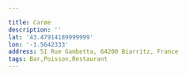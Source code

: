 ```yaml
---

title: Carøe
description: ''
lat: '43.47914189999999'
lon: '-1.5642333'
address: 51 Rue Gambetta, 64200 Biarritz, France
tags: Bar,Poisson,Restaurant
---
```

